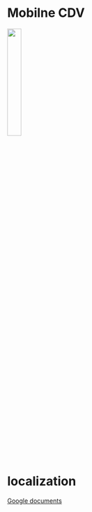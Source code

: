 # Mobilne CDV
<img src="./assets/showcase.gif" width="25%" height="25%"/>

# localization
[Google documents](https://docs.google.com/spreadsheets/d/1ozNq2kydZZNyj4PX5IttBQlglh7hgxQ7X5TyKsBZIzo/edit?usp=sharing)